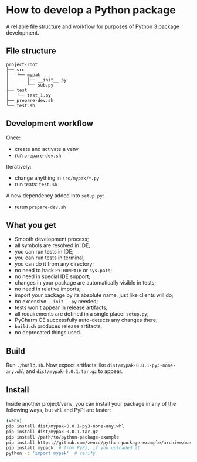 # How to develop a Python package

A reliable file structure and workflow for purposes of Python 3 package development.

## File structure

    project-root
    ├── src
    │   └── mypak
    │       ├── __init__.py
    │       └── sub.py
    ├── test
    │   └── test_1.py
    ├── prepare-dev.sh
    └── test.sh

## Development workflow

Once:
- create and activate a venv
- run `prepare-dev.sh`

Iteratively:
- change anything in `src/mypak/*.py`
- run tests: `test.sh`

A new dependency added into `setup.py`:
- rerun `prepare-dev.sh`

## What you get

- Smooth development process;
- all symbols are resolved in IDE;
- you can run tests in IDE;
- you can run tests in terminal;
- you can do it from any directory;
- no need to hack `PYTHONPATH` or `sys.path`;
- no need in special IDE support;
- changes in your package are automatically visible in tests;
- no need in relative imports;
- import your package by its absolute name, just like clients will do;
- no excessive `__init__.py` needed;
- tests won't appear in release artifacts;
- all requirements are defined in a single place: `setup.py`;
- PyCharm CE successfully auto-detects any changes there;
- `build.sh` produces release artifacts;
- no deprecated things used.

## Build

Run `./build.sh`. Now expect artifacts like `dist/mypak-0.0.1-py3-none-any.whl`
and `dist/mypak-0.0.1.tar.gz` to appear.

## Install

Inside another project/venv, you can install your package in any of the following ways, but `whl` and PyPi are faster:

```bash
(venv)
pip install dist/mypak-0.0.1-py3-none-any.whl
pip install dist/mypak-0.0.1.tar.gz
pip install /path/to/python-package-example
pip install https://github.com/zencd/python-package-example/archive/master.zip
pip install mypack  # from PyPi, if you uploaded it
python -c 'import mypak'  # verify
```
